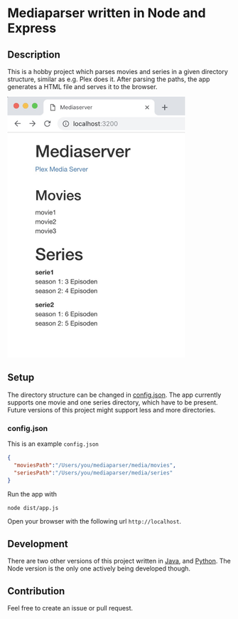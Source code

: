 # Mediaparser written in Node and Express
## Description
This is a hobby project which parses movies and series in a given directory structure, similar as e.g. Plex does it.
After parsing the paths, the app generates a HTML file and serves it to the browser.

<img src="screenshot.jpeg" alt="screenshot" width="400"/>

## Setup
The directory structure can be changed in [config.json](https://github.com/andersennl/media-parser-node/blob/master/config.json).
The app currently supports one movie and one series directory, which have to be present. Future versions of this project might support less and more directories.

### config.json
This is an example `config.json`

```json
{
  "moviesPath":"/Users/you/mediaparser/media/movies",
  "seriesPath":"/Users/you/mediaparser/media/series"
}
```

Run the app with
```bash
node dist/app.js
```
Open your browser with the following url `http://localhost`.

## Development
There are two other versions of this project written in [Java](https://github.com/andersennl/media-parser-java), and [Python](https://github.com/andersennl/media-parser-python). The Node version is the only one actively being developed though.

## Contribution
Feel free to create an issue or pull request.
